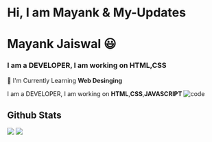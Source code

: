
# Hi, I am Mayank & My-Updates
# Mayank Jaiswal 😃
### I am a  DEVELOPER, I am working on **HTML**,**CSS**
🌱 I'm Currently Learning **Web Desinging**

I am a DEVELOPER, I am working on **HTML**,**CSS**,**JAVASCRIPT**
![code](https://user-images.githubusercontent.com/58311460/100574740-aff4ba80-3300-11eb-80a2-ab06c18ed695.gif)

<h2 style="block">Github Stats</h2>

<p><img align="top" src="https://github-readme-stats.vercel.app/api?username=Mayankjaiswal1709&show_icons=true" />
<img align="top" src="https://github-readme-stats.vercel.app/api/top-langs/?username=Mayankjaiswal1709" /></p>






